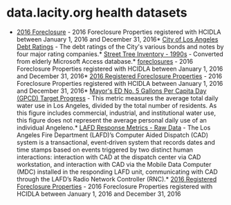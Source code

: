 # data.lacity.org health datasets
* [2016 Foreclosure](https://data.lacity.org/d/mu6u-ia9e) - 2016 Foreclosure Properties registered with HCIDLA between January 1, 2016 and December 31, 2016* [City of Los Angeles Debt Ratings](https://data.lacity.org/d/xexk-jm8j) - The debt ratings of the City's various bonds and notes by four major rating companies.* [Street Tree Inventory - 1990s](https://data.lacity.org/d/vt5t-mscf) - Converted from elderly Microsoft Access database.* [foreclosures](https://data.lacity.org/d/mxht-xhbn) - 2016 Foreclosure Properties registered with HCIDLA between January 1, 2016 and December 31, 2016* [2016 Registered Foreclosure Properties](https://data.lacity.org/d/hbin-6gap) - 2016 Foreclosure Properties registered with HCIDLA between January 1, 2016 and December 31, 2016* [Mayor's ED No. 5 Gallons Per Capita Day (GPCD) Target Progress](https://data.lacity.org/d/qswy-dje8) - This metric measures the average total daily water use in Los Angeles, divided by the total number of residents. As this figure includes commercial, industrial, and institutional water use, this figure does not represent the average personal daily use of an individual Angeleno.* [LAFD Response Metrics - Raw Data](https://data.lacity.org/d/n44u-wxe4) - The Los Angeles Fire Department (LAFD)’s Computer Aided Dispatch (CAD) system is a transactional, event‐driven system that records dates and time stamps based on events triggered by two distinct human interactions: interaction with CAD at the dispatch center via CAD workstation, and interaction with CAD via the Mobile Data Computer (MDC) installed in the responding LAFD unit, communicating with CAD through the LAFD’s Radio Network Controller (RNC).* [2016 Registered Foreclosure Properties](https://data.lacity.org/d/4sbs-dcfn) - 2016 Foreclosure Properties registered with HCIDLA between January 1, 2016 and December 31, 2016